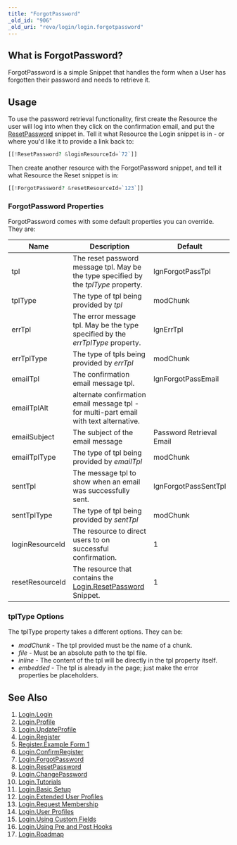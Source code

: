 ```yaml
---
title: "ForgotPassword"
_old_id: "906"
_old_uri: "revo/login/login.forgotpassword"
---
```


## What is ForgotPassword?

 ForgotPassword is a simple Snippet that handles the form when a User has forgotten their password and needs to retrieve it.

## Usage

 To use the password retrieval functionality, first create the Resource the user will log into when they click on the confirmation email, and put the [ResetPassword](extras/login/login.resetpassword "Login.ResetPassword") snippet in. Tell it what Resource the Login snippet is in - or where you'd like it to provide a link back to:

 ``` php 
[[!ResetPassword? &loginResourceId=`72`]]
```

 Then create another resource with the ForgotPassword snippet, and tell it 
 what Resource the Reset snippet is in:

 ``` php 
[[!ForgotPassword? &resetResourceId=`123`]]
```

### ForgotPassword Properties

 ForgotPassword comes with some default properties you can override. They are:

 | Name            | Description                                                                                                            | Default                  |
 | --------------- | ---------------------------------------------------------------------------------------------------------------------- | ------------------------ |
 | tpl             | The reset password message tpl. May be the type specified by the _tplType_ property.                                   | lgnForgotPassTpl         |
 | tplType         | The type of tpl being provided by _tpl_                                                                                | modChunk                 |
 | errTpl          | The error message tpl. May be the type specified by the _errTplType_ property.                                         | lgnErrTpl                |
 | errTplType      | The type of tpls being provided by _errTpl_                                                                            | modChunk                 |
 | emailTpl        | The confirmation email message tpl.                                                                                    | lgnForgotPassEmail       |
 | emailTplAlt     | alternate confirmation email message tpl - for multi-part email with text alternative.                                 |                          |
 | emailSubject    | The subject of the email message                                                                                       | Password Retrieval Email |
 | emailTplType    | The type of tpl being provided by _emailTpl_                                                                           | modChunk                 |
 | sentTpl         | The message tpl to show when an email was successfully sent.                                                           | lgnForgotPassSentTpl     |
 | sentTplType     | The type of tpl being provided by _sentTpl_                                                                            | modChunk                 |
 | loginResourceId | The resource to direct users to on successful confirmation.                                                            | 1                        |
 | resetResourceId | The resource that contains the [Login.ResetPassword](extras/login/login.resetpassword "Login.ResetPassword") Snippet. | 1                        |

### tplType Options

 The tplType property takes a different options. They can be:

- _modChunk_ - The tpl provided must be the name of a chunk.
- _file_ - Must be an absolute path to the tpl file.
- _inline_ - The content of the tpl will be directly in the tpl property itself.
- _embedded_ - The tpl is already in the page; just make the error properties be placeholders.

## See Also

1. [Login.Login](extras/login/login.login)
2. [Login.Profile](extras/login/login.profile)
3. [Login.UpdateProfile](extras/login/login.updateprofile)
4. [Login.Register](extras/login/login.register)
  1. [Register.Example Form 1](extras/login/login.register/register.example-form-1)
5. [Login.ConfirmRegister](extras/login/login.confirmregister)
6. [Login.ForgotPassword](extras/login/login.forgotpassword)
7. [Login.ResetPassword](extras/login/login.resetpassword)
8. [Login.ChangePassword](extras/login/login.changepassword)
9. [Login.Tutorials](extras/login/login.tutorials)
  2. [Login.Basic Setup](extras/login/login.tutorials/login.basic-setup)
  3. [Login.Extended User Profiles](extras/login/login.tutorials/login.extended-user-profiles)
  4. [Login.Request Membership](extras/login/login.tutorials/login.request-membership)
  5. [Login.User Profiles](extras/login/login.tutorials/login.user-profiles)
  6. [Login.Using Custom Fields](extras/login/login.tutorials/login.using-custom-fields)
  7. [Login.Using Pre and Post Hooks](extras/login/login.tutorials/login.using-pre-and-post-hooks)
10. [Login.Roadmap](extras/login/login.roadmap)